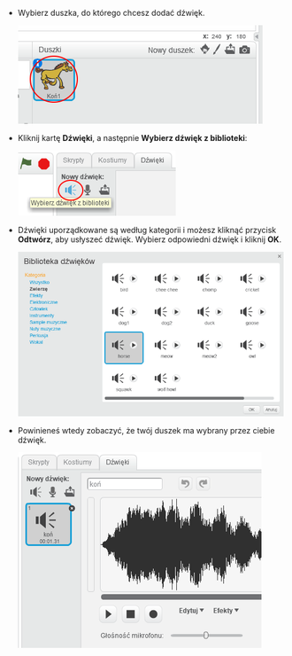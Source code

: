 + Wybierz duszka, do którego chcesz dodać dźwięk.
    
    ![zrzut ekranu](images/sprite-select.png)

+ Kliknij kartę **Dźwięki**, a następnie **Wybierz dźwięk z biblioteki**:
    
    ![zrzut ekranu](images/import-sound.png)

+ Dźwięki uporządkowane są według kategorii i możesz kliknąć przycisk **Odtwórz**, aby usłyszeć dźwięk. Wybierz odpowiedni dźwięk i kliknij **OK**.
    
    ![zrzut ekranu](images/choose-sound.png)

+ Powinieneś wtedy zobaczyć, że twój duszek ma wybrany przez ciebie dźwięk.
    
    ![zrzut ekranu](images/sound-imported.png)